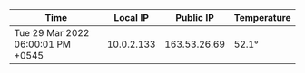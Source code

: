 | Time     | Local IP | Public IP | Temperature |
| ----------- | ----------- | ----------- | ----------- |
| Tue 29 Mar 2022 06:00:01 PM +0545      | 10.0.2.133     | 163.53.26.69  | 52.1° |
